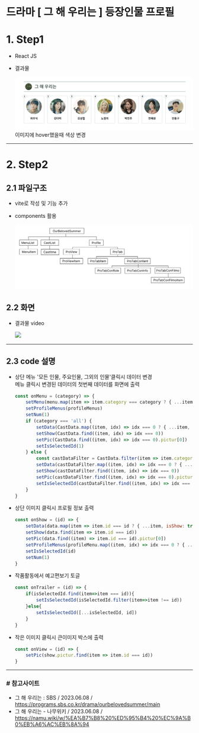 # 드라마 [ 그 해 우리는 ] 등장인물 프로필

# 1. Step1
- React JS
- 결과물
  
    <img src="./md_images/step1_output.gif">
    이미지에 hover했을때 색상 변경
---
# 2. Step2
## 2.1 파일구조
- vite로 작성 및 기능 추가
- components 활용
  
    <img src="./md_images/file_frame.jpg">
## 2.2 화면
- 결과물 video
  
    <img src="./md_images/setp2_output.gif">
---
## 2.3 code 설명
- 상단 메뉴 '모든 인물, 주요인물, 그외의 인물'클릭시 데이터 변경
    <br>메뉴 클릭시 변경된 데이터의 첫번째 데이터를 화면에 출력
    ```js
    const onMenu = (category) => {
        setMenu(menu.map(item => item.category === category ? { ...item, isClass: true } : { ...item, isClass: false }))
        setProfileMenus(profileMenus)
        setNum(1)
        if (category === 'all') {
            setData(CastData.map((item, idx) => idx === 0 ? { ...item, isShow: true } : { ...item, isShow: false }))
            setShow(CastData.find((item, idx) => idx === 0))
            setPic(CastData.find((item, idx) => idx === 0).pictur[0])
            setIsSelectedId(1)
        } else {
            const castDataFilter = CastData.filter(item => item.category === category)
            setData(castDataFilter.map((item, idx) => idx === 0 ? { ...item, isShow: true } : { ...item, isShow: false }))
            setShow(castDataFilter.find((item, idx) => idx === 0))
            setPic(castDataFilter.find((item, idx) => idx === 0).pictur[0])
            setIsSelectedId(castDataFilter.find((item, idx) => idx === 0).id)
        }
    }
    ```
- 상단 이미지 클릭시 프로필 정보 출력
    ```js
    const onShow = (id) => {
        setData(data.map(item => item.id === id ? { ...item, isShow: true } : { ...item, isShow: false }))
        setShow(data.find(item => item.id === id))
        setPic(data.find((item) => item.id === id).pictur[0])
        setProfileMenus(profileMenu.map((item, idx) => idx === 0 ? { ...item, isProfile: true } : { ...item, isProfile: false }))
        setIsSelectedId(id)
        setNum(1)
    }
    ```
- 작품활동에서 예고편보기 토글
    ```js
    const onTrailer = (id) => {
        if(isSelectedId.find(item=>item === id)){
            setIsSelectedId(isSelectedId.filter(item=>item !== id))
        }else{
            setIsSelectedId([...isSelectedId, id])
        }
    }
    ```
- 작은 이미지 클릭시 큰이미지 박스에 출력
    ```js
    const onView = (id) => {
        setPic(show.pictur.find(item => item.id === id))
    }
    ```
---
### # 참고사이트
- 그 해 우리는 : SBS / 2023.06.08 / https://programs.sbs.co.kr/drama/ourbelovedsummer/main
- 그 해 우리는 - 나무위키 / 2023.06.08 / https://namu.wiki/w/%EA%B7%B8%20%ED%95%B4%20%EC%9A%B0%EB%A6%AC%EB%8A%94